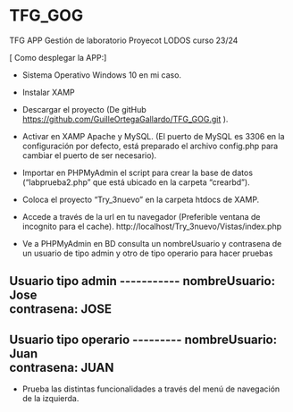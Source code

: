 # TFG_GOG
TFG APP Gestión de laboratorio Proyecot LODOS curso 23/24

[ Como desplegar la APP:] 

- Sistema Operativo Windows 10 en mi caso. 

- Instalar XAMP  

- Descargar el proyecto (De gitHub  https://github.com/GuilleOrtegaGallardo/TFG_GOG.git ).  

- Activar en XAMP Apache y MySQL. (El puerto de MySQL es 3306 en la 		configuración por defecto, está preparado el archivo config.php para cambiar 	el puerto de ser necesario). 

- Importar en PHPMyAdmin el script para crear la base de datos				(“labprueba2.php” que está ubicado en la carpeta “crearbd”). 

- Coloca el proyecto “Try_3nuevo” en la carpeta htdocs de XAMP. 

- Accede a través de la url en tu navegador (Preferible ventana de incognito 		 para el cache).  http://localhost/Try_3nuevo/Vistas/index.php  

- Ve a PHPMyAdmin en BD consulta un nombreUsuario y contrasena de un 		usuario de tipo admin y otro de tipo operario para hacer pruebas 

Usuario tipo admin ----------- 
nombreUsuario: Jose  
contrasena: JOSE
---------------------------

Usuario tipo operario ---------
nombreUsuario: Juan  
contrasena: JUAN
-------------------------------

- Prueba las distintas funcionalidades a través del menú de navegación de la 		izquierda. 

